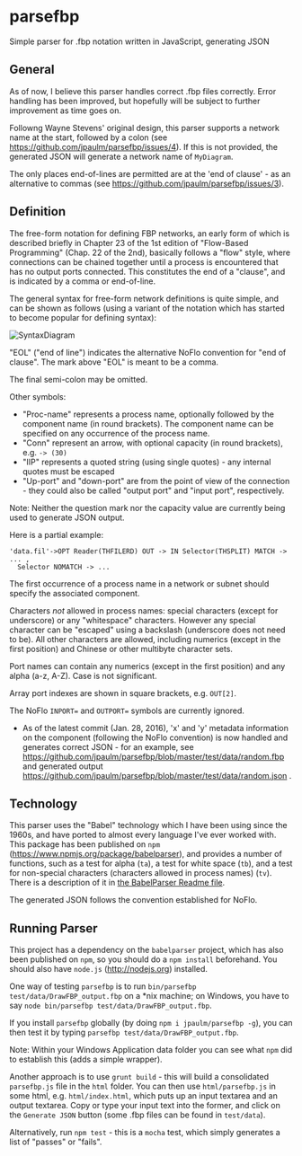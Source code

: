 parsefbp
========

Simple parser for .fbp notation written in JavaScript, generating JSON 

General
---

As of now, I believe this parser handles correct .fbp files correctly.  Error handling has been improved, but hopefully will be subject to further improvement as time goes on. 

Followng Wayne Stevens' original design, this parser supports a network name at the start, followed by a colon (see https://github.com/jpaulm/parsefbp/issues/4).  If this is not provided, the generated JSON will generate a network name of `MyDiagram`.

The only places end-of-lines are permitted are at the 'end of clause' - as an alternative to commas (see https://github.com/jpaulm/parsefbp/issues/3).

Definition
---

The free-form notation for defining FBP networks, an early form of which is described briefly in Chapter 23 of the 1st edition of "Flow-Based Programming" (Chap. 22 of the 2nd), basically follows a "flow" style, where connections can be chained together until a process is encountered that has no output ports connected.  This constitutes the end of a "clause", and is indicated by a comma or end-of-line.

The general syntax for free-form network definitions is quite simple, and can be shown as follows (using a variant of the notation which has started to become popular for defining syntax):  
  
![SyntaxDiagram](https://github.com/jpaulm/parsefbp/blob/master/docs/Threads.gif "Syntax Diagram")

"EOL" ("end of line") indicates the alternative NoFlo convention for "end of clause". The mark above "EOL" is meant to be a comma.

The final semi-colon may be omitted.

Other symbols:

- "Proc-name" represents a process name, optionally followed by the component name (in round brackets). The component name can be specified on any occurrence of the process name. 
- "Conn" represent an arrow, with optional capacity (in round brackets), e.g. `-> (30)`
- "IIP" represents a quoted string (using single quotes) - any internal quotes must be escaped
- "Up-port" and "down-port" are from the point of view of the connection - they could also be called "output port" and "input port", respectively.

Note: Neither the question mark nor the capacity value are currently being used to generate JSON output.

Here is a partial example:

    'data.fil'->OPT Reader(THFILERD) OUT -> IN Selector(THSPLIT) MATCH -> ... ,
      Selector NOMATCH -> ...
      
The first occurrence of a process name in a network or subnet should specify the associated component.

Characters _not_ allowed in process names: special characters (except for underscore) or any "whitespace" characters.  However any special character can be "escaped" using a backslash (underscore does not need to be). All other characters are allowed, including numerics (except in the first position) and Chinese or other multibyte character sets.  

Port names can contain any numerics (except in the first position) and any alpha (a-z, A-Z).  Case is not significant.

Array port indexes are shown in square brackets, e.g. `OUT[2]`.
 
The NoFlo `INPORT=` and `OUTPORT=` symbols are currently ignored.

* As of the latest commit (Jan. 28, 2016), 'x' and 'y' metadata information on the component (following the NoFlo convention) is now handled and generates correct JSON - for an example, see https://github.com/jpaulm/parsefbp/blob/master/test/data/random.fbp and generated output https://github.com/jpaulm/parsefbp/blob/master/test/data/random.json .

Technology
---

This parser uses the "Babel" technology which I have been using since the 1960s, and have ported to almost every language I've ever worked with.  This package has been published on `npm` (https://www.npmjs.org/package/babelparser), and provides a number of functions, such as a test for alpha (`ta`), a test for white space (`tb`), and a test for non-special characters (characters allowed in process names) (`tv`). There is a description of it in [the BabelParser Readme file](https://github.com/jpaulm/babelparser/blob/master/README.md). 

The generated JSON follows the convention established for NoFlo.

Running Parser
---

This project has a dependency on the `babelparser` project, which has also been published on `npm`, so you should do a `npm install` beforehand. You should also have `node.js` (http://nodejs.org) installed.

One way of testing `parsefbp` is to run `bin/parsefbp test/data/DrawFBP_output.fbp` on a *nix machine; on Windows, you have to say `node bin/parsefbp test/data/DrawFBP_output.fbp`.

If you install `parsefbp` globally (by doing `npm i jpaulm/parsefbp -g`), you can then test it by typing `parsefbp test/data/DrawFBP_output.fbp`.

Note: Within your Windows Application data folder you can see what `npm` did to establish this (adds a simple wrapper).

Another approach is to use `grunt build` - this will build a consolidated `parsefbp.js` file in the `html` folder.  You can then use `html/parsefbp.js` in some html, e.g. `html/index.html`, which puts up an input textarea and an output textarea.  Copy or type your input text into the former, and click on the `Generate JSON` button (some .fbp files can be found in `test/data`).

Alternatively, run `npm test` - this is a `mocha` test, which simply generates a list of "passes" or "fails".

